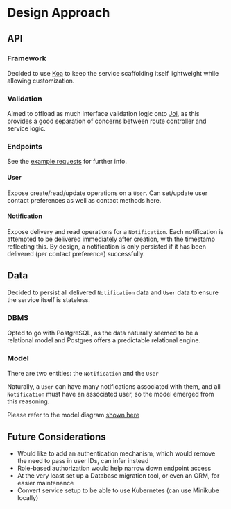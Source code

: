 # Design Approach

## API

### Framework

Decided to use [Koa](https://koajs.com/) to keep the service scaffolding
itself lightweight while allowing customization.

### Validation

Aimed to offload as much interface validation logic onto [Joi](https://joi.dev/),
as this provides a good separation of concerns between route controller and
service logic.

### Endpoints

See the [example requests](./api/api.md) for further info.

#### User

Expose create/read/update operations on a `User`. Can set/update user contact preferences as
well as contact methods here.

#### Notification

Expose delivery and read operations for a `Notification`. Each notification
is attempted to be delivered immediately after creation, with the timestamp
reflecting this. By design, a notification is only persisted if it has been
delivered (per contact preference) successfully.

## Data

Decided to persist all delivered `Notification` data and `User` data to
ensure the service itself is stateless.

### DBMS

Opted to go with PostgreSQL, as the data naturally seemed to be a relational
model and Postgres offers a predictable relational engine.

### Model

There are two entities: the `Notification` and the `User`

Naturally, a `User` can have many notifications associated with them, and all
`Notification` must have an associated user, so the model emerged from this
reasoning.

Please refer to the model diagram [shown here](./dbModel.png)

## Future Considerations

- Would like to add an authentication mechanism, which would remove the need to pass in user IDs, can infer instead
- Role-based authorization would help narrow down endpoint access
- At the very least set up a Database migration tool, or even an ORM, for easier maintenance
- Convert service setup to be able to use Kubernetes (can use Minikube locally)

